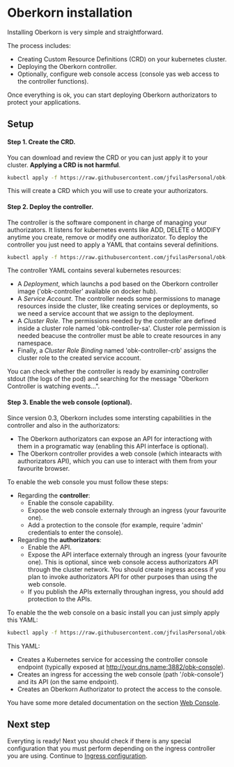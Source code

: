 # Oberkorn installation
Installing Oberkorn is very simple and straightforward.

The process includes:
  - Creating Custom Resource Definitions (CRD) on your kubernetes cluster.
  - Deploying the Oberkorn controller.
  - Optionally, configure web console access (console yas web access to the controller functions).

Once everything is ok, you can start deploying Oberkorn authorizators to protect your applications.

## Setup

#### **Step 1**. Create the CRD.
You can download and review the CRD or you can just apply it to your cluster. **Applying a CRD is not harmful**.

```sh
kubectl apply -f https://raw.githubusercontent.com/jfvilasPersonal/obk-controller/main/crd/crd.yaml
```

This will create a CRD which you will use to create your authorizators.

#### **Step 2**. Deploy the controller.
The controller is the software component in charge of managing your authorizators. It listens for kubernetes events like ADD, DELETE o MODIFY anytime you create, remove or modify one authorizator. To deploy the controller you just need to apply a YAML that contains several definitions.

```sh
kubectl apply -f https://raw.githubusercontent.com/jfvilasPersonal/obk-controller/main/controller-deployment.yaml
```

The controller YAML contains several kubernetes resources:

 - A *Deployment*, which launchs a pod based on the Oberkorn controller image ('obk-controller' available on docker hub).
 - A *Service Account*. The controller needs some permissions to manage resources inside the cluster, like creating services or deployments, so we need a service account that we assign to the deployment.
 - A *Cluster Role*. The permissions needed by the controller are defined inside a cluster role named 'obk-controller-sa'. Cluster role permission is needed beacuse the controller must be able to create resources in any namespace.
 - Finally, a *Cluster Role Binding* named 'obk-controller-crb' assigns the cluster role to the created service account.

You can check whether the controller is ready by examining controller stdout (the logs of the pod) and searching for the message "Oberkorn Controller is watching events...".

#### **Step 3**. Enable the web console (**optional**).
Since version 0.3, Oberkorn includes some intersting capabilities in the controller and also in the authorizators:

  - The Oberkorn authorizators can expose an API for interactiong with them in a programatic way (enabling this API interface is optional).
  - The Oberkorn controller provides a web console (which intearacts with authorizators API), which you can use to interact with them from your favourite browser.

To enable the web console you must follow these steps:

  - Regarding the **controller**:
    - Enable the console capability.
    - Expose the web console externaly through an ingress (your favourite one).
    - Add a protection to the console (for example, require 'admin' credentials to enter the console).
  - Regarding the **authorizators**:
    - Enable the API.
    - Expose the API interface externaly through an ingress (your favourite one). This is optional, since web console access authorizators API through the cluster network. You should create ingress access if you plan to invoke authorizators API for other purposes than using the web console.
    - If you publish the APIs externally throughan ingress, you should add protection to the APIs.

To enable the the web console on a basic install you can just simply apply this YAML:

```sh
kubectl apply -f https://raw.githubusercontent.com/jfvilasPersonal/obk-controller/main/controller-webconsole.yaml
```

This YAML:
  - Creates a Kubernetes service for accessing the controller console endpoint (typically exposed at http://your.dns.name:3882/obk-console).
  - Creates an ingress for accessing the web console (path '/obk-console') and its API (on the same endpoint).
  - Creates an Oberkorn Authorizator to protect the access to the console.

You have some more detaled documentation on the section [Web Console](/webconsole).

## Next step
Everyting is ready! Next you should check if there is any special configuration that you must perform depending on the ingress controller you are using. Continue to [Ingress configuration](/ingress-configuration).
